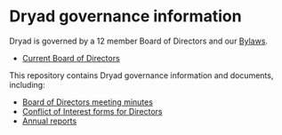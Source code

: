 # Dryad governance information

Dryad is governed by a 12 member Board of Directors and our [Bylaws](https://datadryad.org/docs/DryadBylaws.pdf). 
- [Current Board of Directors](https://datadryad.org/stash/our_governance)

This repository contains Dryad governance information and documents, including:

- [Board of Directors meeting minutes](meeting-minutes)
- [Conflict of Interest forms for Directors](COIs)
- [Annual reports](annual-reports)





